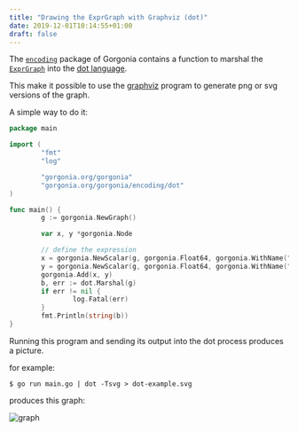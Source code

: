 ```yaml
---
title: "Drawing the ExprGraph with Graphviz (dot)"
date: 2019-12-01T10:14:55+01:00
draft: false
---
```


The [`encoding`](https://godoc.org/gorgonia.org/gorgonia/encoding/dot) package of Gorgonia contains a function to marshal the [`ExprGraph`](/reference/exprgraph) into the [dot language](https://www.graphviz.org/doc/info/lang.html).

This make it possible to use the [graphviz](https://www.graphviz.org/) program to generate png or svg versions of the graph.

A simple way to do it:

```go
package main

import (
        "fmt"
        "log"

        "gorgonia.org/gorgonia"
        "gorgonia.org/gorgonia/encoding/dot"
)

func main() {
        g := gorgonia.NewGraph()

        var x, y *gorgonia.Node

        // define the expression
        x = gorgonia.NewScalar(g, gorgonia.Float64, gorgonia.WithName("x"))
        y = gorgonia.NewScalar(g, gorgonia.Float64, gorgonia.WithName("y"))
        gorgonia.Add(x, y)
        b, err := dot.Marshal(g)
        if err != nil {
                log.Fatal(err)
        }
        fmt.Println(string(b))
}
```

Running this program and sending its output into the dot process produces a picture.

for example:

```shell
$ go run main.go | dot -Tsvg > dot-example.svg
```

produces this graph:

![graph](/images/dot-example.svg)
